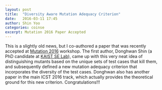 ```yaml
---
layout: post
title:  "Diversity Aware Mutation Adequacy Criterion"
date:   2016-03-11 17:45
author: Shin Yoo
categories: coinse
excerpt: Mutation 2016 Paper Accepted
---
```


This is a slightly old news, but I co-authored a paper that was recently accepted at [Mutation 2016][mutation2016] workshop. The first author, Donghwan Shin (a PhD candidate at [KAIST SE Lab][selab]), came up with this very neat idea of distinguishing mutants based on the unique sets of test cases that kill them, and subsequently defined a new mutation adequacy criterion that incorporates the diversity of the test cases. Donghwan also has another paper in the main ICST 2016 track, which actually provides the theoretical ground for this new criterion. Congratulations!!!

[mutation2016]: https://sites.google.com/site/mutation2016/
[selab]: http://se.kaist.ac.kr
